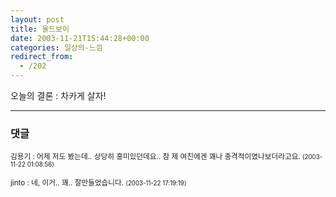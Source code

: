 ```yaml
---
layout: post
title: 올드보이
date: 2003-11-21T15:44:28+00:00
categories: 일상의-느낌
redirect_from:
  - /202
---
```


오늘의 결론 : 차카게 살자!

* * *

### 댓글



<!--- cmt:443 --->
<!--- mail: --->
<!--- parent:0 --->

<small class=comment>김용기 : 어제 저도 봤는데.. 상당히 흥미있던데요.. 참 제 여친에겐 꽤나 충격적이였나보더라고요. <small>(2003-11-22 01:08:56)</small></small>


<!--- cmt:444 --->
<!--- mail: --->
<!--- parent:0 --->

<small class=comment>jinto : 네, 이거.. 꽤.. 잘만들었습니다. <small>(2003-11-22 17:19:19)</small></small>

